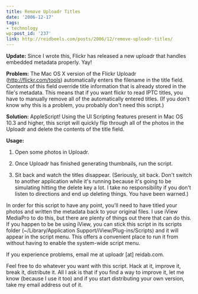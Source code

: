 ```yaml
---
title: Remove Uploadr Titles
date: '2006-12-17'
tags:
- technology
wp:post_id: '237'
link: http://reidbeels.com/posts/2006/12/remove-uploadr-titles/
---
```


**Update:**
 Since I wrote this, Flickr has released a new uploadr that handles embedded metadata properly. Yay!


**Problem:**
 The Mac OS X version of the Flickr Uploadr (http://flickr.com/tools) automatically enters the filename in the title field. Contents of this field override title information that is already stored in the file's metadata. This means that if you want flickr to read IPTC titles, you have to manually remove all of the automatically entered titles. (If you don't know why this is a problem, you probably don't need this script.)


**Solution:**
 AppleScript! Using the UI Scripting features present in Mac OS 10.3 and higher, this script will quickly flip through all of the photos in the Uploadr and delete the contents of the title field.


**Usage:**

1. Open some photos in Uploadr.


2. Once Uploadr has finished generating thumbnails, run the script.


3. Sit back and watch the titles disappear. (Seriously, sit back. Don't switch to another application while it's running because it's going to be simulating hitting the delete key a lot. I take no responsibility if you don't listen to directions and end up deleting things. You have been warned.)


In order for this script to have any point, you'll need to have titled your photos and written the metadata back to your original files. I use iView MediaPro to do this, but there are plenty of things out there that can do this. If you happen to be be using iView, you can stick this script in its scripts folder (~/Library/Application Support/iView/Plug-ins/Scripts) and it will appear in the script menu. This offers a convenient place to run it from without having to enable the system-wide script menu.


If you experience problems, email me at uploadr [at] reidab.com.


Feel free to do whatever you want with this script. Hack at it, improve it, break it, distribute it. All I ask is that if you find a way to improve it, let me know (because I use it too) and if you start distributing your own version, take my email address out of it.
